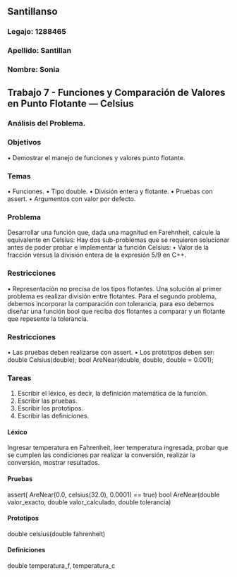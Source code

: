 ## Santillanso
### Legajo: 1288465
### Apellido: Santillan
### Nombre: Sonia

## Trabajo 7 - Funciones y Comparación de Valores en Punto Flotante — Celsius

### Análisis del Problema.
### Objetivos
• Demostrar el manejo de funciones y valores punto flotante.
### Temas
• Funciones.
• Tipo double.
• División entera y flotante.
• Pruebas con assert.
• Argumentos con valor por defecto.
### Problema
Desarrollar una función que, dada una magnitud en Farehnheit, calcule la
equivalente en Celsius:
Hay dos sub-problemas que se requieren solucionar antes de poder probar e
implementar la función Celsius:
• Valor de la fracción versus la división entera de la expresión 5/9 en C++.
### Restricciones
• Representación no precisa de los tipos flotantes.
Una solución al primer problema es realizar división entre flotantes. Para el
segundo problema, debemos incorporar la comparación con tolerancia, para eso
debemos diseñar una función bool que reciba dos flotantes a comparar y un
flotante que repesente la tolerancia.
### Restricciones
• Las pruebas deben realizarse con assert.
• Los prototipos deben ser:
double Celsius(double);
bool AreNear(double, double, double = 0.001);
### Tareas
1. Escribir el léxico, es decir, la definición matemática de la función.
2. Escribir las pruebas.
3. Escribir los prototipos.
4. Escribir las definiciones.

#### Léxico
Ingresar temperatura en Fahrenheit, leer temperatura ingresada, probar que se cumplen las condiciones par realizar la conversión, realizar la conversión, mostrar resultados.
#### Pruebas
assert( AreNear(0.0, celsius(32.0), 0.0001) == true)
bool AreNear(double valor_exacto, double valor_calculado, double tolerancia)
#### Prototipos
double celsius(double fahrenheit)
#### Definiciones
double temperatura_f, temperatura_c
